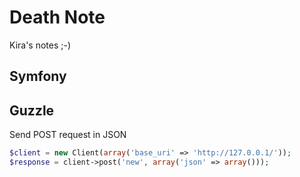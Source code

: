 Death Note
=========

Kira's notes ;-)

Symfony
-------

Guzzle
------

Send POST request in JSON

```php
$client = new Client(array('base_uri' => 'http://127.0.0.1/'));
$response = client->post('new', array('json' => array()));
```
